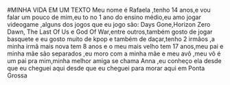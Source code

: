 #MINHA  VIDA EM UM TEXTO
  Meu nome é Rafaela ,tenho 14 anos,e vou falar um pouco de mim,eu to no 1 ano do ensino médio,eu amo jogar videogame ,alguns dos jogos que eu jogo são:
  Days Gone,Horizon Zero Dawn, The Last Of Us e God Of War,entre outros,também  gosto de jogar basquete e eu gosto muito de kpop e também de daçar,tenho 2
  irmãos ,a minha irmã mais nova tem 8 anos e o meu mais velho tem 17 anos,meu pai e minha mãe são separados ,eu moro com a minha mãe e meu avô ,meu vô é 
  um pai pra mim,minha melhor amiga se chama Anna ,eu conheço ela desde  que eu cheguei aqui desde que eu cheguei para morar aqui em Ponta Grossa
  
